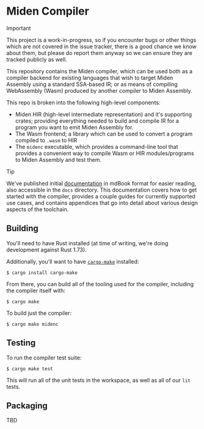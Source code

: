 # Miden Compiler

> [!IMPORTANT] 
> This project is a work-in-progress, so if you encounter bugs or other
> things which are not covered in the issue tracker, there is a good chance we know
> about them, but please do report them anyway so we can ensure they are tracked
> publicly as well.

This repository contains the Miden compiler, which can be used both as a compiler backend
for existing languages that wish to target Miden Assembly using a standard SSA-based IR;
or as means of compiling WebAssembly (Wasm) produced by another compiler to Miden Assembly.

This repo is broken into the following high-level components:

* Miden HIR (high-level intermediate representation) and it's supporting crates;
providing everything needed to build and compile IR for a program you want to
emit Miden Assembly for.
* The Wasm frontend; a library which can be used to convert a program compiled to `.wasm` to HIR
* The `midenc` executable, which provides a command-line tool that provides a convenient way
to compile Wasm or HIR modules/programs to Miden Assembly and test them.

> [!TIP] 
> We've published initial [documentation](https://0xpolygonmiden.github.io/compiler) 
> in mdBook format for easier reading, also accessible in the `docs` directory. This documentation 
> covers how to get started with the compiler, provides a couple guides for currently supported
> use cases, and contains appendices that go into detail about various design aspects of the 
> toolchain.

## Building

You'll need to have Rust installed (at time of writing, we're doing development against Rust 1.73).

Additionally, you'll want to have [`cargo-make`](https://github.com/sagiegurari/cargo-make) installed:

    $ cargo install cargo-make

From there, you can build all of the tooling used for the compiler, including the compiler itself with:

    $ cargo make

To build just the compiler:

    $ cargo make midenc

## Testing

To run the compiler test suite:

    $ cargo make test

This will run all of the unit tests in the workspace, as well as all of our `lit` tests.

## Packaging

TBD
